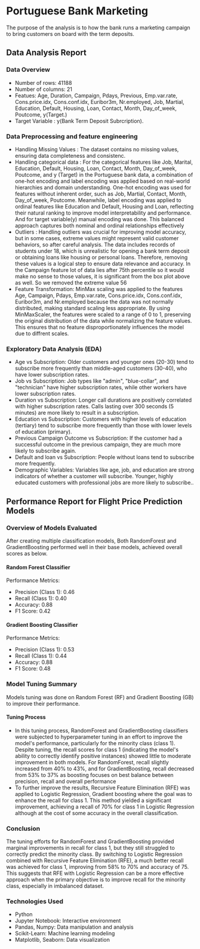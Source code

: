 # Portuguese Bank Marketing
The purpose of the analysis is to how the bank runs a marketing campaign to bring customers on board with the term deposits.

## Data Analysis Report

### Data Overview
- Number of rows: 41188
- Number of columns: 21
- Featues: Age, Duration, Campaign, Pdays, Previous, Emp.var.rate, Cons.price.idx, Cons.conf.idx, Euribor3m, Nr.employed, Job, Martial, Education, Default, Housing, Loan, Contact, Month, Day_of_week, Poutcome, y(Target.)
- Target Variable : y(Bank Term Deposit Subrcription).
### Data Preprocessing and feature engineering
- Handling Missing Values : The dataset contains no missing values, ensuring data completeness and consistenc.
- Handling categorical data : For the categorical features like Job, Marital, Education, Default, Housing, Loan, Contact, Month, Day_of_week, Poutcome, and y (Target) in the Portuguese bank data, a combination of one-hot encoding and label encoding was applied based on real-world hierarchies and domain understanding. One-hot encoding was used for features without inherent order, such as Job, Martial, Contact, Month, Day_of_week, Poutcome. Meanwhile, label encoding was applied to ordinal features like Education and Default, Housing and Loan, reflecting their natural ranking to improve model interpretability and performance. And for target variable(y) manual encoding was done. This balanced approach captures both nominal and ordinal relationships effectively
- Outliers : Handling outliers was crucial for improving model accuracy, but in some cases, extreme values might represent valid customer behaviors, so after careful analysis. The data includes records of students under 18, which is unrealistic for opening a bank term deposit or obtaining loans like housing or personal loans. Therefore, removing these values is a logical step to ensure data relevance and accuracy. In the Campaign feature lot of data lies after 75th percentile so it would make no sense to those values, it is significant from the box plot above as well. So we removed the extreme value 56
- Feature Transformation: MinMax scaling was applied to the features Age, Campaign, Pdays, Emp.var.rate, Cons.price.idx, Cons.conf.idx, Euribor3m, and Nr.employed because the data was not normally distributed, making standard scaling less appropriate. By using MinMaxScaler, the features were scaled to a range of 0 to 1, preserving the original distribution of the data while normalizing the feature values. This ensures that no feature disproportionately influences the model due to diffrent scales.
### Exploratory Data Analysis (EDA)
- Age vs Subscription: Older customers and younger ones (20-30) tend to subscribe more frequently than middle-aged customers (30-40), who have lower subscription rates.
- Job vs Subscription: Job types like "admin", "blue-collar", and "technician" have higher subscription rates, while other workers have lower subscription rates.
- Duration vs Subscription: Longer call durations are positively correlated with higher subscription rates. Calls lasting over 300 seconds (5 minutes) are more likely to result in a subscription.
- Education vs Subscription: Customers with higher levels of education (tertiary) tend to subscribe more frequently than those with lower levels of education (primary).
- Previous Campaign Outcome vs Subscription: If the customer had a successful outcome in the previous campaign, they are much more likely to subscribe again.
- Default and loan vs Subscription: People without loans tend to subscribe more frequently.
- Demographic Variables: Variables like age, job, and education are strong indicators of whether a customer will subscribe. Younger, highly educated customers with professional jobs are more likely to subscribe..

## Performance Report for Flight Price Prediction Models
### Overview of Models Evaluated
After creating multiple classification models, Both RandomForest and GradientBoosting performed well in their base models, achieved overall scores as below.

#### Random Forest Classifier
Performance Metrics:
- Precision (Class 1): 0.46
- Recall (Class 1): 0.40
- Accuracy: 0.88
- F1 Score: 0.42

#### Gradient Boosting Classifier 
Performance Metrics:
- Precision (Class 1): 0.53
- Recall (Class 1): 0.44
- Accuracy: 0.88
- F1 Score: 0.48


### Model Tuning Summary
Models tuning was done on Random Forest (RF) and Gradient Boosting (GB) to improve their performance.
#### Tuning Process
- In this tuning process, RandomForest and GradientBoosting classifiers were subjected to hyperparameter tuning in an effort to improve the model's performance, particularly for the minority class (class 1). Despite tuning, the recall scores for class 1 (indicating the model's ability to correctly identify positive instances) showed little to moderate improvement in both models. For RandomForest, recall slightly increased from 40% to 43%, and for GradientBoosting, recall decreased from 53% to 37% as boosting focuses on best balance between precision, recall and overall performance
- To further improve the results, Recursive Feature Elimination (RFE) was applied to Logistic Regression, Gradient boosting where the goal was to enhance the recall for class 1. This method yielded a significant improvement, achieving a recall of 70% for class 1 in Logistic Regression although at the cost of some accuracy in the overall classification.

### Conclusion
The tuning efforts for RandomForest and GradientBoosting provided marginal improvements in recall for class 1, but they still struggled to correctly predict the minority class. By switching to Logistic Regression combined with Recursive Feature Elimination (RFE), a much better recall was achieved for class 1, improving from 58% to 70% and accuracy of 75. This suggests that RFE with Logistic Regression can be a more effective approach when the primary objective is to improve recall for the minority class, especially in imbalanced dataset.

### Technologies Used
- Python
- Jupyter Notebook: Interactive environment
- Pandas, Numpy: Data manipulation and analysis
- Scikit-Learn: Machine learning modeling
- Matplotlib, Seaborn: Data visualization

